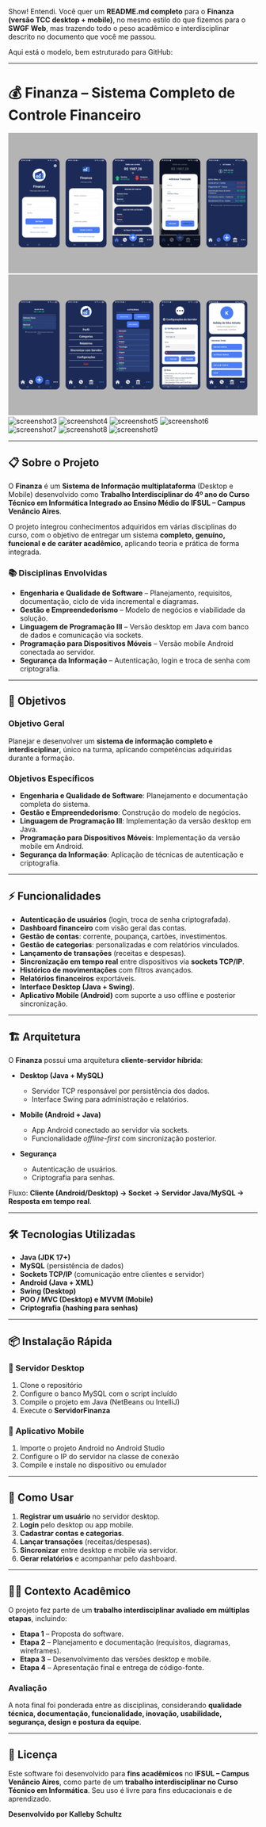 Show! Entendi. Você quer um **README.md completo** para o **Finanza (versão TCC desktop + mobile)**, no mesmo estilo do que fizemos para o **SWGF Web**, mas trazendo todo o peso acadêmico e interdisciplinar descrito no documento que você me passou.

Aqui está o modelo, bem estruturado para GitHub:

---

# 💰 Finanza – Sistema Completo de Controle Financeiro

![screenshot1](IMAGENS/mobile/1.png)
![screenshot2](IMAGENS/mobile/2.png)
![screenshot3](IMAGENS/desktop/1.png)
![screenshot4](IMAGENS/desktop/2.png)
![screenshot5](IMAGENS/desktop/3.png)
![screenshot6](IMAGENS/desktop/4.png)
![screenshot7](IMAGENS/desktop/5.png)
![screenshot8](IMAGENS/desktop/6.png)
![screenshot9](IMAGENS/desktop/7.png)


---

## 📋 Sobre o Projeto

O **Finanza** é um **Sistema de Informação multiplataforma** (Desktop e Mobile) desenvolvido como **Trabalho Interdisciplinar do 4º ano do Curso Técnico em Informática Integrado ao Ensino Médio do IFSUL – Campus Venâncio Aires**.

O projeto integrou conhecimentos adquiridos em várias disciplinas do curso, com o objetivo de entregar um sistema **completo, genuíno, funcional e de caráter acadêmico**, aplicando teoria e prática de forma integrada.

### 📚 Disciplinas Envolvidas

* **Engenharia e Qualidade de Software** – Planejamento, requisitos, documentação, ciclo de vida incremental e diagramas.
* **Gestão e Empreendedorismo** – Modelo de negócios e viabilidade da solução.
* **Linguagem de Programação III** – Versão desktop em Java com banco de dados e comunicação via sockets.
* **Programação para Dispositivos Móveis** – Versão mobile Android conectada ao servidor.
* **Segurança da Informação** – Autenticação, login e troca de senha com criptografia.

---

## 🎯 Objetivos

### Objetivo Geral

Planejar e desenvolver um **sistema de informação completo e interdisciplinar**, único na turma, aplicando competências adquiridas durante a formação.

### Objetivos Específicos

* **Engenharia e Qualidade de Software**: Planejamento e documentação completa do sistema.
* **Gestão e Empreendedorismo**: Construção do modelo de negócios.
* **Linguagem de Programação III**: Implementação da versão desktop em Java.
* **Programação para Dispositivos Móveis**: Implementação da versão mobile em Android.
* **Segurança da Informação**: Aplicação de técnicas de autenticação e criptografia.

---

## ⚡ Funcionalidades

* **Autenticação de usuários** (login, troca de senha criptografada).
* **Dashboard financeiro** com visão geral das contas.
* **Gestão de contas**: corrente, poupança, cartões, investimentos.
* **Gestão de categorias**: personalizadas e com relatórios vinculados.
* **Lançamento de transações** (receitas e despesas).
* **Sincronização em tempo real** entre dispositivos via **sockets TCP/IP**.
* **Histórico de movimentações** com filtros avançados.
* **Relatórios financeiros** exportáveis.
* **Interface Desktop (Java + Swing)**.
* **Aplicativo Mobile (Android)** com suporte a uso offline e posterior sincronização.

---

## 🏗️ Arquitetura

O **Finanza** possui uma arquitetura **cliente-servidor híbrida**:

* **Desktop (Java + MySQL)**

  * Servidor TCP responsável por persistência dos dados.
  * Interface Swing para administração e relatórios.

* **Mobile (Android + Java)**

  * App Android conectado ao servidor via sockets.
  * Funcionalidade *offline-first* com sincronização posterior.

* **Segurança**

  * Autenticação de usuários.
  * Criptografia para senhas.

Fluxo: **Cliente (Android/Desktop) → Socket → Servidor Java/MySQL → Resposta em tempo real**.

---

## 🛠️ Tecnologias Utilizadas

* **Java (JDK 17+)**
* **MySQL** (persistência de dados)
* **Sockets TCP/IP** (comunicação entre clientes e servidor)
* **Android (Java + XML)**
* **Swing (Desktop)**
* **POO / MVC (Desktop) e MVVM (Mobile)**
* **Criptografia (hashing para senhas)**

---

## 📦 Instalação Rápida

### 🔹 Servidor Desktop

1. Clone o repositório
2. Configure o banco MySQL com o script incluído
3. Compile o projeto em Java (NetBeans ou IntelliJ)
4. Execute o **ServidorFinanza**

### 🔹 Aplicativo Mobile

1. Importe o projeto Android no Android Studio
2. Configure o IP do servidor na classe de conexão
3. Compile e instale no dispositivo ou emulador

---

## 📖 Como Usar

1. **Registrar um usuário** no servidor desktop.
2. **Login** pelo desktop ou app mobile.
3. **Cadastrar contas e categorias**.
4. **Lançar transações** (receitas/despesas).
5. **Sincronizar** entre desktop e mobile via servidor.
6. **Gerar relatórios** e acompanhar pelo dashboard.

---

## 👨‍🏫 Contexto Acadêmico

O projeto fez parte de um **trabalho interdisciplinar avaliado em múltiplas etapas**, incluindo:

* **Etapa 1** – Proposta do software.
* **Etapa 2** – Planejamento e documentação (requisitos, diagramas, wireframes).
* **Etapa 3** – Desenvolvimento das versões desktop e mobile.
* **Etapa 4** – Apresentação final e entrega de código-fonte.

### Avaliação

A nota final foi ponderada entre as disciplinas, considerando **qualidade técnica, documentação, funcionalidade, inovação, usabilidade, segurança, design e postura da equipe**.

---

## 📄 Licença

Este software foi desenvolvido para **fins acadêmicos** no **IFSUL – Campus Venâncio Aires**, como parte de um **trabalho interdisciplinar no Curso Técnico em Informática**.
Seu uso é livre para fins educacionais e de aprendizado.

**Desenvolvido por Kalleby Schultz**
